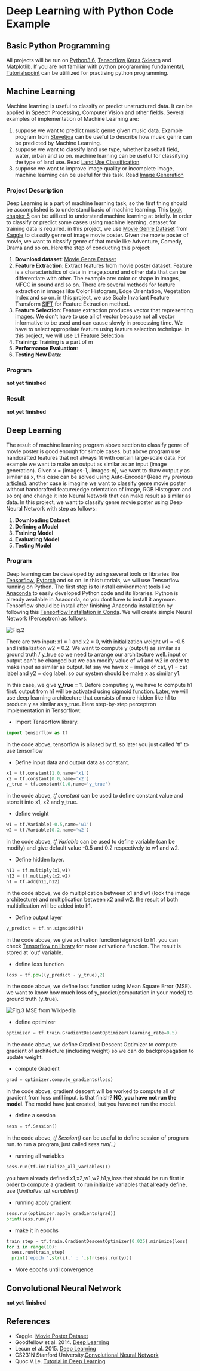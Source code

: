 # Deep Learning with Python Code Example #
## Basic Python Programming ##
All projects will be run on [Python3.6](https://www.python.org/downloads/release/python-360/), [Tensorflow](http://tensorflow.org),[Keras](http://keras.io/),[Sklearn](http://scikit-learn.org/stable/) and Matplotlib. If you are not familiar with python programming fundamental, [Tutorialspoint](http://www.tutorialspoint.com/python/) can be utililized for practising python programming. 
## Machine Learning ##
Machine learning is useful to classify or predict unstructured data. It can be applied in Speech Processing, Computer Vision and other fields. Several examples of implementation of Machine Learning are:
1. suppose we want to predict music genre given music data. Example program from [Stevetjoa](https://github.com/stevetjoa/stanford-mir) can be useful to describe how music genre can be predicted by Machine Learning.
2. suppose we want to classify land use type, whether baseball field, water, urban and so on. machine learning can be useful for classifying the type of land use. Read [Land Use Classification](https://github.com/tavgreen/landuse_classification).
3. suppose we want to improve image quality or incomplete image, machine learning can be useful for this task. Read [Image Generation](https://github.com/tavgreen/generating_images)

### Project Description ###
Deep Learning is a part of machine learning task, so the first thing should be accomplished is to understand basic of machine learning. This [book chapter 5](http://www.deeplearningbook.org) can be utilized to understand machine learning at briefly. In order to classify or predict some cases using machine learning, dataset for training data is required. in this project, we use [Movie Genre Dataset]((https://www.kaggle.com/neha1703/movie-genre-from-its-poster)) from [Kaggle](https://www.kaggle.com/) to classify genre of image movie poster. Given the movie poster of movie, we want to classify genre of that movie like Adventure, Comedy, Drama and so on. Here the step of conducting this project:
1. **Download dataset**: [Movie Genre Dataset]((https://www.kaggle.com/neha1703/movie-genre-from-its-poster)) 
2. **Feature Extraction**: Extract features from movie poster dataset. Feature is a characteristics of data in image,sound and other data that can be differentiate with other. The example are: color or shape in images, MFCC in sound and so on. There are several methods for feature extraction in images like Color Histogram, Edge Orientation, Vegetation Index and so on. in this project, we use Scale Invariant Feature Transform [SIFT](http://docs.opencv.org/3.1.0/da/df5/tutorial_py_sift_intro.html) for Feature Extraction method.
3. **Feature Selection**: Feature extraction produces vector that representing images. We don't have to use all of vector because not all vector informative to be used and can cause slowly in processing time. We have to select appropriate feature using feature selection technique. in this project, we will use [L1 Feature Selection](http://scikit-learn.org/stable/modules/feature_selection.html)
4. **Training**: Training is a part of m
5. **Performance Evaluation**:
6. **Testing New Data**:

### Program ###
**not yet finished**

### Result ###
**not yet finished**

## Deep Learning ##
The result of machine learning program above section to classify genre of movie poster is good enough for simple cases. but above program use handcrafted features that not always fit with certain large-scale data. For example we want to make an output as similar as an input (image generation). Given x = {images-1,..images-n}, we want to draw output y as similar as x, this case can be solved using Auto-Encoder (Read my previous [articles](https://github.com/tavgreen/generating_images)). another case is imagine we want to classify genre movie poster without handcrafted feature(edge orientation of image, RGB Histogram and so on) and change it into Neural Network that can make result as similar as data. In this project, we want to classify genre movie poster using Deep Neural Network with step as follows:
1. **Downloading Dataset**
2. **Defining a Model**
3. **Training Model**
4. **Evaluating Model**
5. **Testing Model**

### Program ###
Deep learning can be developed by using several tools or libraries like [Tensorflow](http://tensorflow.org), [Pytorch](http://pytorch.org) and so on. in this tutorials, we will use Tensorflow running on Python. The first step is to install environment tools like [Anaconda](https://www.continuum.io/downloads) to easily developed Python code and its libraries. Python is already available in Anaconda, so you dont have to install it anymore. Tensorflow should be install after finishing Anaconda installation by following this [Tensorflow Installation in Conda](https://anaconda.org/conda-forge/tensorflow). We will create simple Neural Network (Perceptron) as follows:

![Fig.2](https://raw.github.com/tavgreen/generating_images/master/file/formula.png?raw=true "Perceptron")

There are two input: x1 = 1 and x2 = 0, with initialization weight w1 = -0.5 and initialization w2 = 0.2. We want to compute y (output) as similar as ground truth / y_true so we need to arrange our architecture well. input or output can't be changed but we can modify value of w1 and w2 in order to make input as similar as output. let say we have x = image of cat, y1 = cat label and y2 = dog label. so our system should be make x as similar y1. 

In this case, we give **y_true = 1**. Before computing y, we have to compute h1 first. output from h1 will be activated using [sigmoid function](https://en.wikipedia.org/wiki/Sigmoid_function). Later, we will use deep learning architecture that consists of more hidden like h1 to produce y as similar as y_true. Here step-by-step perceptron implementation in Tensorflow:

- Import Tensorflow library.
```python
import tensorflow as tf
```
in the code above, tensorflow is aliased by tf. so later you just called 'tf' to use tensorflow

- Define input data and output data as constant. 
```python
x1 = tf.constant(1.0,name='x1')
x2 = tf.constant(0.0,name='x2')
y_true = tf.constant(1.0,name='y_true')
```
in the code above, *tf.constant* can be used to define constant value and store it into x1, x2 and y_true.

- define weight
```python
w1 = tf.Variable(-0.5,name='w1')
w2 = tf.Variable(0.2,name='w2')
```
in the code above, *tf.Variable* can be used to define variable (can be modify) and give default value -0.5 and 0.2 respectively to w1 and w2.

- Define hidden layer.
```python
h11 = tf.multiply(x1,w1)
h12 = tf.multiply(x2,w2)
h1 = tf.add(h11,h12)
```
in the code above, we do multiplication between x1 and w1 (look the image architecture) and multiplication between x2 and w2. the result of both multiplication will be added into h1.

- Define output layer
```python
y_predict = tf.nn.sigmoid(h1)
```
in the code above, we give activation function(sigmoid) to h1. you can check [Tensorflow nn library](https://www.tensorflow.org/api_docs/python/tf/nn)  for more activationa function. The result is stored at 'out' variable.

- define loss function
```python
loss = tf.pow((y_predict - y_true),2)
```
in the code above, we define loss function using Mean Square Error (MSE). we want to know how much loss of y_predict(computation in your model) to ground truth (y_true).

![Fig.3 MSE from Wikipedia](https://wikimedia.org/api/rest_v1/media/math/render/svg/67b9ac7353c6a2710e35180238efe54faf4d9c15)

- define optimizer
```python
optimizer = tf.train.GradientDescentOptimizer(learning_rate=0.5)
```
in the code above, we define Gradient Descent Optimizer to compute gradient of architecture (including weight) so we can do backpropagation to update weight. 

- compute Gradient
```python
grad = optimizer.compute_gradients(loss)
```
in the code above, gradient descent will be worked to compute all of gradient from loss until input. is that finish? **NO, you have not run the model**. The model have just created, but you have not run the model. 

- define a session
```python
sess = tf.Session()
```
in the code above, *tf.Session()* can be useful to define session of program run. to run a program, just called *sess.run(..)*

- running all variables
```python
sess.run(tf.initialize_all_variables())
```
you have already defined x1,x2,w1,w2,h1,y,loss that should be run first in order to compute a gradient. to run initialize variables that already define, use *tf.initialize_all_variables()*

- running apply gradient
```python
sess.run(optimizer.apply_gradients(grad))
print(sess.run(y))
```

- make it in epochs
```python
train_step = tf.train.GradientDescentOptimizer(0.025).minimize(loss)
for i in range(10):
  sess.run(train_step)
  print('epoch ',str(i),' : ',str(sess.run(y)))
```

- More epochs until convergence
## Convolutional Neural Network ##

**not yet finished**

## References ##
- Kaggle. [Movie Poster Dataset](https://www.kaggle.com/neha1703/movie-genre-from-its-poster)
- Goodfellow et al. 2014. [Deep Learning](http://www.deeplearningbook.org)
- Lecun et al. 2015. [Deep Learning](https://www.cs.toronto.edu/~hinton/absps/NatureDeepReview.pdf)
- CS231N Stanford University.[Convolutional Neural Network](http://cs231n.github.io)
- Quoc V.Le. [Tutorial in Deep Learning](https://cs.stanford.edu/~quocle)

